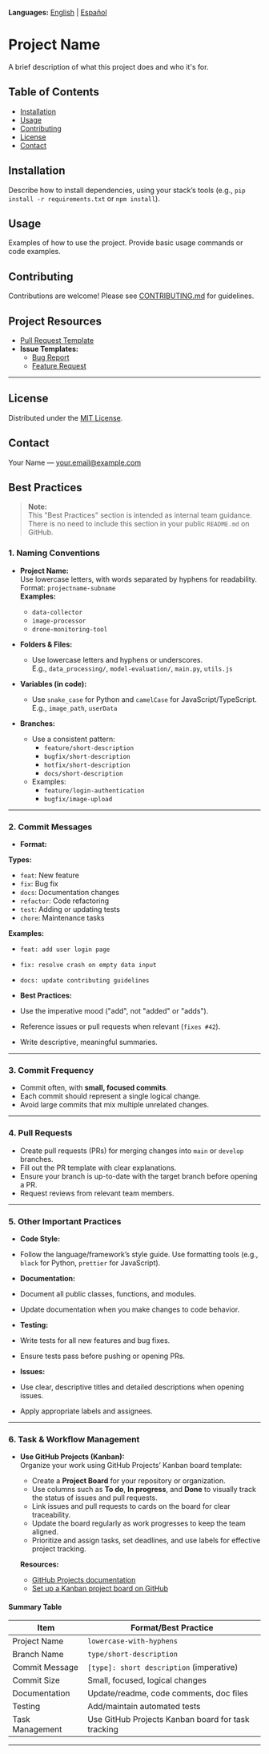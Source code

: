 **Languages:** [English](README.md) | [Español](docs/README.es.md)

# Project Name

A brief description of what this project does and who it's for.

## Table of Contents

- [Installation](#installation)
- [Usage](#usage)
- [Contributing](#contributing)
- [License](#license)
- [Contact](#contact)

## Installation

Describe how to install dependencies, using your stack’s tools (e.g., `pip install -r requirements.txt` or `npm install`).

## Usage

Examples of how to use the project. Provide basic usage commands or code examples.

## Contributing

Contributions are welcome! Please see [CONTRIBUTING.md](CONTRIBUTING.md) for guidelines.


## Project Resources

- [Pull Request Template](.github/PULL_REQUEST_TEMPLATE.md)
- **Issue Templates:**
  - [Bug Report](.github/ISSUE_TEMPLATE/bug_report.md)
  - [Feature Request](.github/ISSUE_TEMPLATE/feature_request.md)

---

## License

Distributed under the [MIT License](LICENSE).

## Contact

Your Name — [your.email@example.com](mailto:your.email@example.com)

## Best Practices
> **Note:**  
> This "Best Practices" section is intended as internal team guidance. There is no need to include this section in your public `README.md` on GitHub.
### 1. Naming Conventions

- **Project Name:**  
  Use lowercase letters, with words separated by hyphens for readability.  
  Format: `projectname-subname`  
  **Examples:**  
  - `data-collector`
  - `image-processor`
  - `drone-monitoring-tool`

- **Folders & Files:**  
  - Use lowercase letters and hyphens or underscores.  
    E.g., `data_processing/`, `model-evaluation/`, `main.py`, `utils.js`

- **Variables (in code):**  
  - Use `snake_case` for Python and `camelCase` for JavaScript/TypeScript.  
    E.g., `image_path`, `userData`

- **Branches:**  
  - Use a consistent pattern:  
    - `feature/short-description`
    - `bugfix/short-description`
    - `hotfix/short-description`
    - `docs/short-description`
  - Examples:  
    - `feature/login-authentication`
    - `bugfix/image-upload`

---

### 2. Commit Messages

- **Format:**  

**Types:**
- `feat`: New feature
- `fix`: Bug fix
- `docs`: Documentation changes
- `refactor`: Code refactoring
- `test`: Adding or updating tests
- `chore`: Maintenance tasks

**Examples:**
- `feat: add user login page`
- `fix: resolve crash on empty data input`
- `docs: update contributing guidelines`

- **Best Practices:**
- Use the imperative mood ("add", not "added" or "adds").
- Reference issues or pull requests when relevant (`fixes #42`).
- Write descriptive, meaningful summaries.

---

### 3. Commit Frequency

- Commit often, with **small, focused commits**.  
- Each commit should represent a single logical change.  
- Avoid large commits that mix multiple unrelated changes.

---

### 4. Pull Requests

- Create pull requests (PRs) for merging changes into `main` or `develop` branches.
- Fill out the PR template with clear explanations.
- Ensure your branch is up-to-date with the target branch before opening a PR.
- Request reviews from relevant team members.

---

### 5. Other Important Practices

- **Code Style:**  
- Follow the language/framework’s style guide. Use formatting tools (e.g., `black` for Python, `prettier` for JavaScript).

- **Documentation:**  
- Document all public classes, functions, and modules.
- Update documentation when you make changes to code behavior.

- **Testing:**  
- Write tests for all new features and bug fixes.
- Ensure tests pass before pushing or opening PRs.

- **Issues:**  
- Use clear, descriptive titles and detailed descriptions when opening issues.
- Apply appropriate labels and assignees.

---
### 6. Task & Workflow Management

- **Use GitHub Projects (Kanban):**  
  Organize your work using GitHub Projects’ Kanban board template:
  - Create a **Project Board** for your repository or organization.
  - Use columns such as **To do**, **In progress**, and **Done** to visually track the status of issues and pull requests.
  - Link issues and pull requests to cards on the board for clear traceability.
  - Update the board regularly as work progresses to keep the team aligned.
  - Prioritize and assign tasks, set deadlines, and use labels for effective project tracking.

  **Resources:**
  - [GitHub Projects documentation](https://docs.github.com/en/issues/organizing-your-work-with-project-boards/managing-project-boards/about-project-boards)
  - [Set up a Kanban project board on GitHub](https://docs.github.com/en/issues/organizing-your-work-with-project-boards/managing-project-boards/creating-a-project-board)

#### Summary Table

| Item            | Format/Best Practice                         |
|-----------------|---------------------------------------------|
| Project Name    | `lowercase-with-hyphens`                    |
| Branch Name     | `type/short-description`                    |
| Commit Message  | `[type]: short description` (imperative)    |
| Commit Size     | Small, focused, logical changes             |
| Documentation   | Update/readme, code comments, doc files     |
| Testing         | Add/maintain automated tests                |
| Task Management | Use GitHub Projects Kanban board for task tracking    |
---